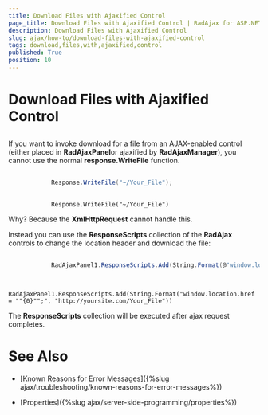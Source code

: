 ```yaml
---
title: Download Files with Ajaxified Control
page_title: Download Files with Ajaxified Control | RadAjax for ASP.NET AJAX Documentation
description: Download Files with Ajaxified Control
slug: ajax/how-to/download-files-with-ajaxified-control
tags: download,files,with,ajaxified,control
published: True
position: 10
---
```


# Download Files with Ajaxified Control



## 

If you want to invoke download for a file from an AJAX-enabled control (either placed in **RadAjaxPanel**or ajaxified by **RadAjaxManager**), you cannot use the normal **response.WriteFile** function.



````C#
	
	        Response.WriteFile("~/Your_File");
	        
````
````VB.NET
	        Response.WriteFile("~/Your_File")
````


Why? Because the **XmlHttpRequest** cannot handle this.

Instead you can use the **ResponseScripts** collection of the **RadAjax** controls to change the location header and download the file:



````C#
	
	        RadAjaxPanel1.ResponseScripts.Add(String.Format(@"window.location.href = ""{0}"";", "http://yoursite.com/Your_File"));
	
````
````VB.NET
	        RadAjaxPanel1.ResponseScripts.Add(String.Format("window.location.href = ""{0}"";", "http://yoursite.com/Your_File"))
````


The **ResponseScripts** collection will be executed after ajax request completes.

# See Also

 * [Known Reasons for Error Messages]({%slug ajax/troubleshooting/known-reasons-for-error-messages%})

 * [Properties]({%slug ajax/server-side-programming/properties%})

